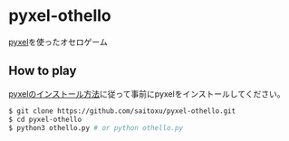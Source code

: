 # pyxel-othello

[pyxel](https://github.com/kitao/pyxel)を使ったオセロゲーム

## How to play

[pyxelのインストール方法](https://github.com/kitao/pyxel/blob/master/README.ja.md#%E3%82%A4%E3%83%B3%E3%82%B9%E3%83%88%E3%83%BC%E3%83%AB%E6%96%B9%E6%B3%95)に従って事前にpyxelをインストールしてください。

```sh
$ git clone https://github.com/saitoxu/pyxel-othello.git
$ cd pyxel-othello
$ python3 othello.py # or python othello.py
```
